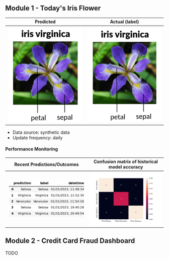 
## Module 1 - Today's Iris Flower 

| Predicted | Actual (label)
|--------|------- 
| ![Iris](https://raw.githubusercontent.com/forrestmckee/serverless-ml-course/main/assets/latest_iris.png) | ![Iris](https://raw.githubusercontent.com/forrestmckee/serverless-ml-course/main/assets/actual_iris.png) 

 * Data source: synthetic data
 * Update frequency: daily

#### Performance Monitoring 

| Recent Predictions/Outcomes | Confusion matrix of historical model accuracy 
|--------|------- 
| ![Recent predictions](https://raw.githubusercontent.com/forrestmckee/serverless-ml-course/main/assets/df_recent.png) | ![Confusion Matrix](https://raw.githubusercontent.com/forrestmckee/serverless-ml-course/main/assets/confusion_matrix.png)


## Module 2 - Credit Card Fraud Dashboard


TODO

